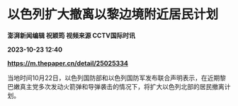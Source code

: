 # 以色列扩大撤离以黎边境附近居民计划
**澎湃新闻编辑 祝颖筠 视频来源 CCTV国际时讯**

**2023-10-23 12:40**

**https://m.thepaper.cn/detail/25025334**

当地时间10月22日，以色列国防部和以色列国防军发布联合声明表示，在近期黎巴嫩真主党多次发动火箭弹和导弹袭击的情况下，将扩大以色列北部的居民撤离计划。